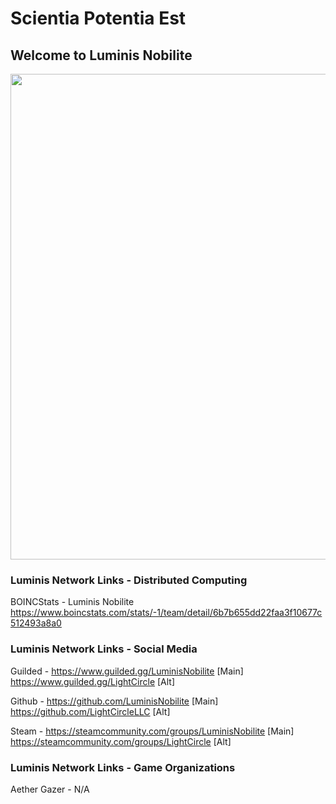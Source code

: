 # Scientia Potentia Est

## Welcome to Luminis Nobilite

[<img align="center" width="777" src="https://raw.githubusercontent.com/LuminisNobilite/Eclipse/main/Assets/Luminis%20Nobilite%20Official%20Branding/Luminis%20Nobilite%20Logo%20v2.png">](https://beacons.ai/reisonantia)

### Luminis Network Links - Distributed Computing

BOINCStats - Luminis Nobilite https://www.boincstats.com/stats/-1/team/detail/6b7b655dd22faa3f10677c512493a8a0


### Luminis Network Links - Social Media

Guilded - https://www.guilded.gg/LuminisNobilite [Main]
https://www.guilded.gg/LightCircle [Alt]

Github - https://github.com/LuminisNobilite [Main]
https://github.com/LightCircleLLC [Alt]

Steam - https://steamcommunity.com/groups/LuminisNobilite [Main]
https://steamcommunity.com/groups/LightCircle [Alt]


### Luminis Network Links - Game Organizations

Aether Gazer - N/A
